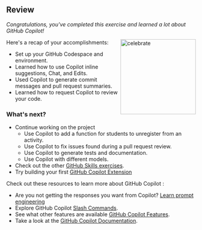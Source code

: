 ## Review

_Congratulations, you've completed this exercise and learned a lot about GitHub Copilot!_

<img src="https://octodex.github.com/images/jetpacktocat.png" alt=celebrate width=200 align=right>

Here's a recap of your accomplishments:

- Set up your GitHub Codespace and environment.
- Learned how to use Copilot inline suggestions, Chat, and Edits.
- Used Copilot to generate commit messages and pull request summaries.
- Learned how to request Copilot to review your code.

### What's next?

- Continue working on the project
  - Use Copilot to add a function for students to unregister from an activity.
  - Use Copilot to fix issues found during a pull request review.
  - Use Copilot to generate tests and documentation.
  - Use Copilot with different models.
- Check out the other [GitHub Skills exercises](https://skills.github.com).
- Try building your first [GitHub Copilot Extension](https://github.com/skills/your-first-extension-for-github-copilot)

Check out these resources to learn more about GitHub Copilot :

- Are you not getting the responses you want from Copilot? [Learn prompt engineering](https://docs.github.com/en/copilot/using-github-copilot/copilot-chat/prompt-engineering-for-copilot-chat)
- Explore GitHub Copilot [Slash Commands](https://docs.github.com/en/copilot/using-github-copilot/copilot-chat/github-copilot-chat-cheat-sheet?tool=vscode).
- See what other features are available [GitHub Copilot Features](https://docs.github.com/en/copilot/about-github-copilot/github-copilot-features).
- Take a look at the [GitHub Copilot Documentation](https://docs.github.com/en/copilot).

